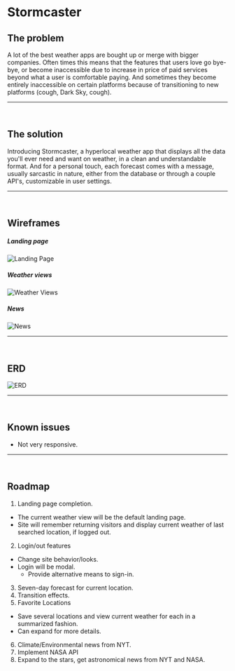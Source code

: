 # Stormcaster

## The problem

A lot of the best weather apps are bought up or merge with bigger companies. Often times this means that the features
that users love go bye-bye, or become inaccessible due to increase in price of paid services beyond what a user is
comfortable paying. And sometimes they become entirely inaccessible on certain platforms because of transitioning to new
platforms (cough, Dark Sky, cough).

***
<br />

## The solution

Introducing Stormcaster, a hyperlocal weather app that displays all the data you'll ever need and want on weather, in a
clean and understandable format. And for a personal touch, each forecast comes with a message, usually sarcastic in
nature, either from the database or through a couple API's, customizable in user settings.

***
<br />

## Wireframes

##### Landing page

![Landing Page](https://live.staticflickr.com/65535/50614777397_25a7d75450_h.jpg)
<br />

##### Weather views

![Weather Views](https://live.staticflickr.com/65535/50614665807_2232d86cbe_h.jpg)
<br />

##### News

![News](https://live.staticflickr.com/65535/50613923858_41621b62ed_h.jpg)

***
<br />

## ERD

![ERD](https://live.staticflickr.com/65535/50614556471_bb3da68388_b.jpg)

***
<br />

## Known issues

- Not very responsive.

***
<br />

## Roadmap

1. Landing page completion.

- The current weather view will be the default landing page.
- Site will remember returning visitors and display current weather of last searched location, if logged out.

2. Login/out features

- Change site behavior/looks.
- Login will be modal.
    - Provide alternative means to sign-in.

3. Seven-day forecast for current location.
4. Transition effects.
5. Favorite Locations

- Save several locations and view current weather for each in a summarized fashion.
- Can expand for more details.

6. Climate/Environmental news from NYT.
7. Implement NASA API
8. Expand to the stars, get astronomical news from NYT and NASA.

